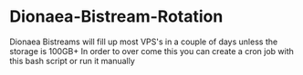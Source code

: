 # Dionaea-Bistream-Rotation
Dionaea Bistreams will fill up most VPS's in a couple of days unless the storage is 100GB+ In order to over come this you can create a cron job with this bash script or run it manually  
